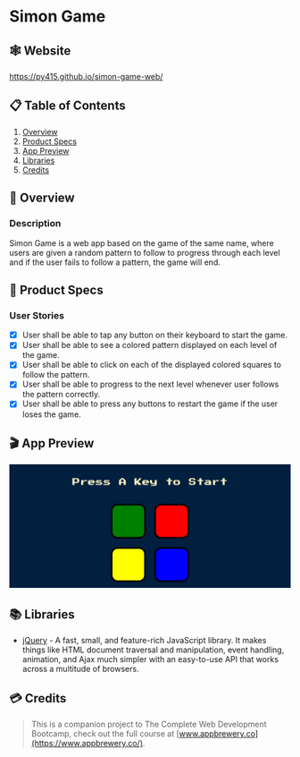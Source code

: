 # Simon Game
## 🕸 Website

https://py415.github.io/simon-game-web/

## 📋 Table of Contents
1. [Overview](#-Overview)
2. [Product Specs](#-Product-Specs)
3. [App Preview](#-App-Preview)
4. [Libraries](#-Libraries)
5. [Credits](#-Credits)

## 👀 Overview
### Description

Simon Game is a web app based on the game of the same name, where users are given a random pattern to follow to progress through each level and if the user fails to follow a pattern, the game will end.

## 📕 Product Specs
### User Stories

- [x] User shall be able to tap any button on their keyboard to start the game.
- [x] User shall be able to see a colored pattern displayed on each level of the game.
- [x] User shall be able to click on each of the displayed colored squares to follow the pattern.
- [x] User shall be able to progress to the next level whenever user follows the pattern correctly.
- [x] User shall be able to press any buttons to restart the game if the user loses the game.

## 🎬 App Preview

<img src="https://raw.githubusercontent.com/py415/app-resources/master/Mockups/web/compressed/5.%20simon-game-full-screen.png">

## 📚 Libraries

- [jQuery](https://github.com/jquery/jquery) - A fast, small, and feature-rich JavaScript library. It makes things like HTML document traversal and manipulation, event handling, animation, and Ajax much simpler with an easy-to-use API that works across a multitude of browsers.

## 💳 Credits

> This is a companion project to The Complete Web Development Bootcamp, check out the full course at [www.appbrewery.co](https://www.appbrewery.co/).
